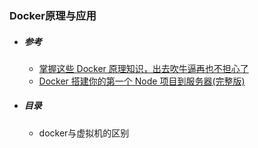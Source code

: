 ### Docker原理与应用

- ##### 参考

  - [掌握这些 Docker 原理知识，出去吹牛逼再也不担心了](https://juejin.im/post/5ea844225188256d657b3b27)
  - [Docker 搭建你的第一个 Node 项目到服务器(完整版)](https://juejin.im/post/5dff84e051882512290f2fc2)

- ##### 目录

  - docker与虚拟机的区别